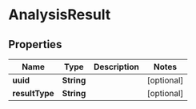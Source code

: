 

# AnalysisResult


## Properties

Name | Type | Description | Notes
------------ | ------------- | ------------- | -------------
**uuid** | **String** |  |  [optional]
**resultType** | **String** |  |  [optional]



